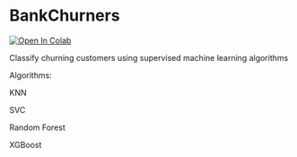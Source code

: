 # BankChurners

[![Open In Colab](https://colab.research.google.com/assets/colab-badge.svg)](https://colab.research.google.com/github/tianqi72/BankChurners/blob/main/Classification.ipynb)

Classify churning customers using supervised machine learning algorithms

Algorithms:

KNN

SVC

Random Forest

XGBoost
